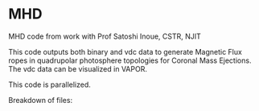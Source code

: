 # MHD
MHD code from work with Prof Satoshi Inoue, CSTR, NJIT

This code outputs both binary and vdc data to generate Magnetic Flux ropes in quadrupolar photosphere topologies for Coronal Mass Ejections. The vdc data can be visualized in VAPOR. 

This code is parallelized.

Breakdown of files:
